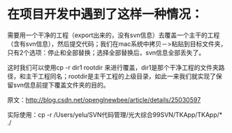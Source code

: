 # 在项目开发中遇到了这样一种情况：
需要用一个干净的工程（export出来的，没有svn信息）去覆盖一个主干的工程（含有svn信息），然后提交代码；我们在mac系统中拷贝－>粘贴到目标文件夹，只有2个选项：停止和全部替换；选择全部替换后，svn信息全部丢失了。

这时我们可以使用cp -r dir1 rootdir 来进行覆盖，dir1是那个干净工程的文件夹路径，和主干工程同名；rootdir是主干工程的上级目录，如此一来我们就实现了保留svn信息前提下覆盖文件夹的目的。


原文：http://blog.csdn.net/openglnewbee/article/details/25030597

实际使用：cp -r /Users/yelu/SVN代码管理/光大综合99SVN/TKApp/TKApp/* ./

